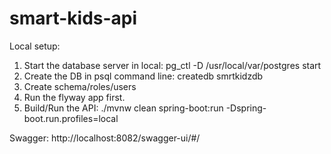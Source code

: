 # smart-kids-api

Local setup:

1. Start the database server in local: pg_ctl -D /usr/local/var/postgres start
2. Create the DB in psql command line: createdb smrtkidzdb
3. Create schema/roles/users
4. Run the flyway app first.
5. Build/Run the API: ./mvnw clean spring-boot:run -Dspring-boot.run.profiles=local

Swagger:
http://localhost:8082/swagger-ui/#/
